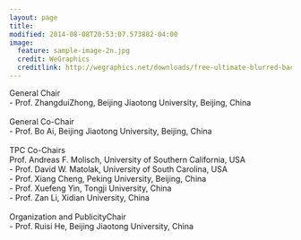 ```yaml
---
layout: page
title: 
modified: 2014-08-08T20:53:07.573882-04:00
image:
  feature: sample-image-2n.jpg
  credit: WeGraphics
  creditlink: http://wegraphics.net/downloads/free-ultimate-blurred-background-pack/
---
```


General Chair<br>-	Prof. ZhangduiZhong, Beijing Jiaotong University, Beijing, China<br><br>General Co-Chair<br>-	Prof. Bo Ai, Beijing Jiaotong University, Beijing, China<br><br>TPC Co-Chairs<br>	Prof. Andreas F. Molisch, University of Southern California, USA<br>-	Prof. David W. Matolak, University of South Carolina, USA<br>-	Prof. Xiang Cheng, Peking University, Beijing, China<br>-	Prof. Xuefeng Yin, Tongji University, China<br>-	Prof. Zan Li, Xidian University, China<br><br>Organization and PublicityChair<br>-	Prof. Ruisi He, Beijing Jiaotong University, China
